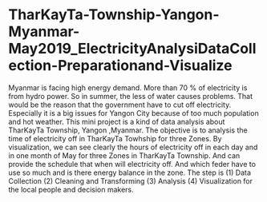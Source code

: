 # TharKayTa-Township-Yangon-Myanmar-May2019_ElectricityAnalysiDataCollection-Preparationand-Visualize
Myanmar is facing high energy demand. More than 70 % of electricity is from hydro power. So in summer, the less of water causes problems. That would be the reason that the government have to cut off electricity. Especially it is a big issues for Yangon City because of too much population and hot weather. This mini project is a kind of data analysis about TharKayTa Township, Yangon ,Myanmar. The objective is to analysis the  time of electricity off in TharKayTa Towhship for three Zones. By visualization, we can see clearly the hours of electricity off in each day and in one month of May for three Zones in TharKayTa Township. And can provide the schedule that when will electricity off. And which feder have to use so much and is there energy balance in the zone. The step is (1) Data Collection (2) Cleaning and Transforming (3) Analysis (4) Visualization for the local people and decision makers.
